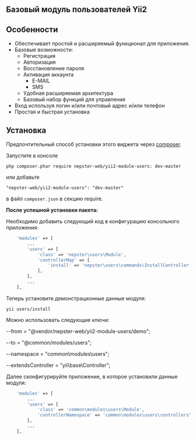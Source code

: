 Базовый модуль пользователей Yii2
---------------------------------

## Особенности

* Обеспечивает простой и расширяемый функционал для приложения.
* Базовые возможности:
    * Регистрация
    * Авторизация
    * Восстановление пароля
    * Активация аккаунта
        * E-MAIL
        * SMS
    * Удобная расширяемая архитектура
    * Базовый набор функций для управления
* Вход используя логин и/или почтовый адрес и/или телефон
* Простая и быстрая установка


## Установка

Предпочтительный способ установки этого виджета через [composer](http://getcomposer.org/download/).

Запустите в консоле

```
php composer.phar require nepster-web/yii2-module-users: dev-master
```

или добавьте

```
"nepster-web/yii2-module-users": "dev-master"
```

в файл `composer.json` в секцию require.

**После успешной установки пакета:**

Необходимо добавить следующий код в конфигурацию консольного приложения:

```php
    'modules' => [
        ...
        'users' => [
            'class' => 'nepster\users\Module',
            'controllerMap' => [
                'install' => 'nepster\users\commands\InstallController',
            ],
        ],
        ...
    ],
```

Теперь установите демонстрационные данные модуля:
```
yii users/install
```

Можно использовать следующие ключи:

--from = "@vendor/nepster-web/yii2-module-users/demo";

--to = "@common/modules/users";

--namespace = "common\\modules\\users";

--extendsController = "yii\\base\\Controller";


Далее сконфигурируйте приложение, в которое установили данные модуля:

```php
	'modules' => [
		...
        'users' => [
            'class' => 'common\modules\users\Module',
            'controllerNamespace' => 'common\modules\users\controllers\frontend',
        ],
        ...
    ],
```